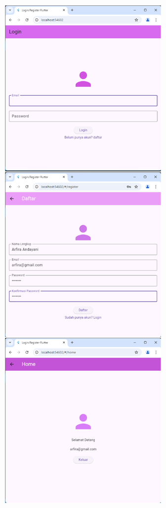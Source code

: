 ![1](<Screenshot 2024-10-25 094005.png>)
![2](<Screenshot 2024-10-25 094119.png>)
![3](<Screenshot 2024-10-25 094158.png>)